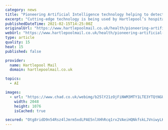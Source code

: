 ```yaml
---
category: news
title: "Pioneering Artificial Intelligence technology helping to detect heart disease faster at Hartlepool's hospital trust"
excerpt: "Cutting-edge technology is being used by Hartlepool’s hospital trust to help diagnose heart disease faster and avoid unnecessary and risky procedures."
publishedDateTime: 2021-02-15T14:25:00Z
originalUrl: "https://www.hartlepoolmail.co.uk/health/pioneering-artificial-intelligence-technology-helping-detect-heart-disease-faster-hartlepools-hospital-trust-3135298"
webUrl: "https://www.hartlepoolmail.co.uk/health/pioneering-artificial-intelligence-technology-helping-detect-heart-disease-faster-hartlepools-hospital-trust-3135298"
type: article
quality: 15
heat: 15
published: false

provider:
  name: Hartlepool Mail
  domain: hartlepoolmail.co.uk

topics:
  - AI

images:
  - url: "https://www.chad.co.uk/webimg/b25lY21zOjFiNWM3MTY1LTE3YTQtNGU2NS05YzRmLTc0MjE0NTExYzY3YjoxY2M0MWM0YS1jNmRlLTQ1ZDYtYTI2Mi00MDgwY2Q5YWI1Njc=.jpg?width=2048&enable=upscale"
    width: 2048
    height: 1076
    isCached: true

secured: "Otg8ridD9n54Rsz4lJmrm5xdLPAE5nlXHhRcq1rx2VAeiHQNkfskLJVniwyLKX/DwzDIQxvICb10oeel160gY7MVct+UCwOVthJ+4NGe7xzjXJ4WNqreecKzNlTB5wUFfSnzQ4YpT5PLYt7Q4LjJgD1MC2QvelaXLrF7TrToWpgdC5QVfiDLbTjf0oqEKDpcKb05d9gRm67Vedgxvv7drisTVGmCdul0N5gKtnRmCfYe6hgiWE2+7ISl6nhkem0e7ohOuaZ365gEo/o3kGtptOdLftNcZxZtL8MeDAPjArl2XKGjBlJNNnNqkocN+S4EaVq0otdDN3uA/3cfUPuqtAr+crjhjEaHzX6i+qnbbkY=;uIM3M0aRRgWtnxufXjbQBw=="
---
```


